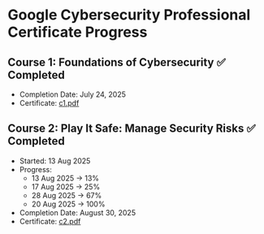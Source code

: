 # Google Cybersecurity Professional Certificate Progress

## Course 1: Foundations of Cybersecurity ✅ Completed
- Completion Date: July 24, 2025
- Certificate: [c1.pdf](certificates/c1.pdf) 
  
## Course 2: Play It Safe: Manage Security Risks ✅ Completed
- Started: 13 Aug 2025
- Progress:
  - 13 Aug 2025 → 13%
  - 17 Aug 2025 → 25%
  - 28 Aug 2025 → 67%
  - 20 Aug 2025 → 100%
- Completion Date: August 30, 2025
- Certificate: [c2.pdf](certificates/c2.pdf)

